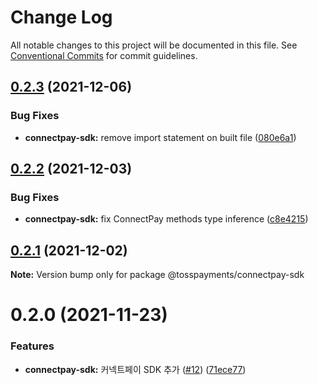 # Change Log

All notable changes to this project will be documented in this file.
See [Conventional Commits](https://conventionalcommits.org) for commit guidelines.

## [0.2.3](https://github.com/tosspayments/browser-sdk/compare/@tosspayments/connectpay-sdk@0.2.2...@tosspayments/connectpay-sdk@0.2.3) (2021-12-06)


### Bug Fixes

* **connectpay-sdk:** remove import statement on built file ([080e6a1](https://github.com/tosspayments/browser-sdk/commit/080e6a142333d277226bf2fcbce4e9c118cdb3ec))





## [0.2.2](https://github.com/tosspayments/browser-sdk/compare/@tosspayments/connectpay-sdk@0.2.1...@tosspayments/connectpay-sdk@0.2.2) (2021-12-03)


### Bug Fixes

* **connectpay-sdk:** fix ConnectPay methods type inference ([c8e4215](https://github.com/tosspayments/browser-sdk/commit/c8e4215b9d25cd7677a1eae13f247112b5c27cd5))





## [0.2.1](https://github.com/tosspayments/browser-sdk/compare/@tosspayments/connectpay-sdk@0.2.0...@tosspayments/connectpay-sdk@0.2.1) (2021-12-02)

**Note:** Version bump only for package @tosspayments/connectpay-sdk





# 0.2.0 (2021-11-23)


### Features

* **connectpay-sdk:** 커넥트페이 SDK 추가  ([#12](https://github.com/tosspayments/browser-sdk/issues/12)) ([71ece77](https://github.com/tosspayments/browser-sdk/commit/71ece777b2f7becf0b38db826d160b2fce8d088b))
